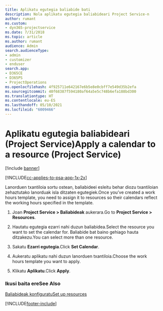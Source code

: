 ```yaml
---
title: Aplikatu egutegia baliabide bati
description: Nola aplikatu egutegia baliabideari Project Service-n
author: rumant
ms.custom:
- dyn365-projectservice
ms.date: 7/31/2018
ms.topic: article
ms.author: rumant
audience: Admin
search.audienceType:
- admin
- customizer
- enduser
search.app:
- D365CE
- D365PS
- ProjectOperations
ms.openlocfilehash: 4f925711e642167e6b5e8e0cbff7e549d35b2efa
ms.sourcegitcommit: 40f68387f594180af64a5e5c748b6efa188bd300
ms.translationtype: HT
ms.contentlocale: eu-ES
ms.lasthandoff: 05/10/2021
ms.locfileid: "6009466"
---
```

# <a name="apply-a-calendar-to-a-resource-project-service"></a><span data-ttu-id="ddb2c-103">Aplikatu egutegia baliabideari (Project Service)</span><span class="sxs-lookup"><span data-stu-id="ddb2c-103">Apply a calendar to a resource (Project Service)</span></span>

[!include [banner](../includes/psa-now-project-operations.md)]

[!INCLUDE[cc-applies-to-psa-app-1x-2x](../includes/cc-applies-to-psa-app-1x-2x.md)]

<span data-ttu-id="ddb2c-104">Lanorduen txantiloia sortu ostean, baliabideei esleitu behar diozu txantiloian zehaztutako lanorduak isla ditzaten egutegiek.</span><span class="sxs-lookup"><span data-stu-id="ddb2c-104">Once you’ve created a work hours template, you need to assign it to resources so their calendars reflect the working hours specified in the template.</span></span>  
  
1.  <span data-ttu-id="ddb2c-105">Joan **Project Service > Baliabideak** aukerara.</span><span class="sxs-lookup"><span data-stu-id="ddb2c-105">Go to **Project Service > Resources**.</span></span>  
  
2.  <span data-ttu-id="ddb2c-106">Hautatu egutegia ezarri nahi duzun baliabidea.</span><span class="sxs-lookup"><span data-stu-id="ddb2c-106">Select the resource you want to set the calendar for.</span></span> <span data-ttu-id="ddb2c-107">Baliabide bat baino gehiago hauta ditzakezu.</span><span class="sxs-lookup"><span data-stu-id="ddb2c-107">You can select more than one resource.</span></span>  
  
3.  <span data-ttu-id="ddb2c-108">Sakatu **Ezarri egutegia**.</span><span class="sxs-lookup"><span data-stu-id="ddb2c-108">Click **Set Calendar**.</span></span>  
  
4.  <span data-ttu-id="ddb2c-109">Aukeratu aplikatu nahi duzun lanorduen txantiloia.</span><span class="sxs-lookup"><span data-stu-id="ddb2c-109">Choose the work hours template you want to apply.</span></span>  
  
5.  <span data-ttu-id="ddb2c-110">Klikatu **Aplikatu**.</span><span class="sxs-lookup"><span data-stu-id="ddb2c-110">Click **Apply**.</span></span>  
  
### <a name="see-also"></a><span data-ttu-id="ddb2c-111">Ikusi baita ere</span><span class="sxs-lookup"><span data-stu-id="ddb2c-111">See Also</span></span>  
 [<span data-ttu-id="ddb2c-112">Baliabideak konfiguratu</span><span class="sxs-lookup"><span data-stu-id="ddb2c-112">Set up resources</span></span>](../psa/set-up-resources.md)


[!INCLUDE[footer-include](../includes/footer-banner.md)]